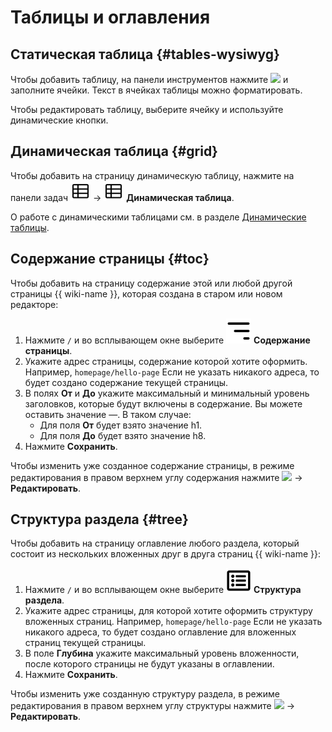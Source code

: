 # Таблицы и оглавления

## Статическая таблица {#tables-wysiwyg}

Чтобы добавить таблицу, на панели инструментов нажмите ![](../../_assets/wiki/svg/wysiwyg/table.svg) и заполните ячейки. Текст в ячейках таблицы можно форматировать.

Чтобы редактировать таблицу, выберите ячейку и используйте динамические кнопки.

## Динамическая таблица {#grid}

Чтобы добавить на страницу динамическую таблицу, нажмите на панели задач ![](../../_assets/wiki/svg/wysiwyg/grid.svg) → ![](../../_assets/wiki/svg/wysiwyg/grid.svg) **Динамическая таблица**.

О работе с динамическими таблицами см. в разделе [Динамические таблицы](../edit-grid-wysiwyg.md).

## Содержание страницы {#toc}

Чтобы добавить на страницу содержание этой или любой другой страницы {{ wiki-name }}, которая создана в старом или новом редакторе:

1. Нажмите `/` и во всплывающем окне выберите ![](../../_assets/wiki/svg/wysiwyg/toc.svg) **Содержание страницы**.
1. Укажите адрес страницы, содержание которой хотите оформить. Например, `homepage/hello-page` Если не указать никакого адреса, то будет создано содержание текущей страницы.
1. В полях **От** и **До** укажите максимальный и минимальный уровень заголовков, которые будут включены в содержание. Вы можете оставить значение —. В таком случае:
	- Для поля **От** будет взято значение h1.
	- Для поля **До** будет взято значение h8.
1. Нажмите **Сохранить**.

Чтобы изменить уже созданное содержание страницы, в режиме редактирования в правом верхнем углу содержания нажмите ![](../../_assets/wiki/svg/actions-icon.svg) → **Редактировать**.

## Структура раздела {#tree}

Чтобы добавить на страницу оглавление любого раздела, который состоит из нескольких вложенных друг в друга страниц {{ wiki-name }}:

1. Нажмите `/` и во всплывающем окне выберите ![](../../_assets/wiki/svg/wysiwyg/tree.svg) **Структура раздела**.
1. Укажите адрес страницы, для которой хотите оформить структуру вложенных страниц. Например, `homepage/hello-page` Если не указать никакого адреса, то будет создано оглавление для вложенных страниц текущей страницы.
1. В поле **Глубина** укажите максимальный уровень вложенности, после которого страницы не будут указаны в оглавлении.
1. Нажмите **Сохранить**.

Чтобы изменить уже созданную структуру раздела, в режиме редактирования в правом верхнем углу структуры нажмите ![](../../_assets/wiki/svg/actions-icon.svg) → **Редактировать**.